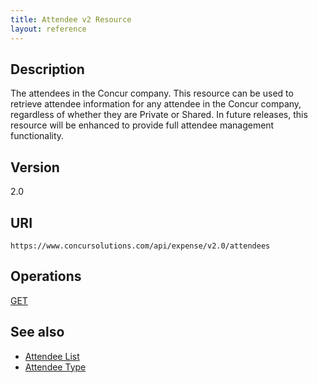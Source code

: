 ```yaml
---
title: Attendee v2 Resource
layout: reference
---
```


## Description
The attendees in the Concur company. This resource can be used to retrieve attendee information for any attendee in the Concur company, regardless of whether they are Private or Shared. In future releases, this resource will be enhanced to provide full attendee management functionality.

## Version
2.0

## URI

```
https://www.concursolutions.com/api/expense/v2.0/attendees
```

## Operations
[GET][2]

## See also
* [Attendee List][3]
* [Attendee Type ][4]

[2]: ./api-reference-deprecated/version-two/attendees/attendee-resource-get.html
[3]: ./api-reference/expense/attendees/v1.attendee-list-resource.html
[4]: ./api-reference/expense/attendee-types/v1.attendee-type-resource.html

